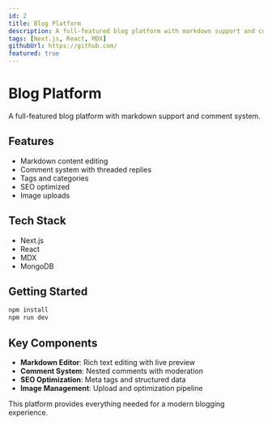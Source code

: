 ```yaml
---
id: 2
title: Blog Platform
description: A full-featured blog platform with markdown support and comment system.
tags: [Next.js, React, MDX]
githubUrl: https://github.com/
featured: true
---
```


# Blog Platform

A full-featured blog platform with markdown support and comment system.

## Features

- Markdown content editing
- Comment system with threaded replies
- Tags and categories
- SEO optimized
- Image uploads

## Tech Stack

- Next.js
- React
- MDX
- MongoDB

## Getting Started

```bash
npm install
npm run dev
```

## Key Components

- **Markdown Editor**: Rich text editing with live preview
- **Comment System**: Nested comments with moderation
- **SEO Optimization**: Meta tags and structured data
- **Image Management**: Upload and optimization pipeline

This platform provides everything needed for a modern blogging experience.
